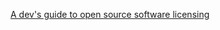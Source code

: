 [A dev's guide to open source software licensing](https://github.com/readme/guides/open-source-licensing)
